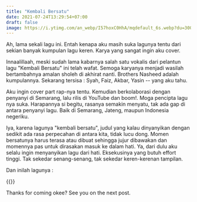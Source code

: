 ```yaml
---
title: "Kembali Bersatu"
date: 2021-07-24T13:29:54+07:00
draft: false
image: https://i.ytimg.com/an_webp/I57hoxC0HhA/mqdefault_6s.webp?du=3000&sqp=CIDX7ocG&rs=AOn4CLCn8tOWHNIarmHKamxcFPLKJlwMbg
---
```


Ah, lama sekali lagu ini. Entah kenapa aku masih suka lagunya tentu dari sekian banyak kumpulan lagu keren. Karya yang sangat ingin aku cover. <!--more-->

Innaalillaah, meski sudah lama kabarnya salah satu vokalis dari pelantun lagu "Kembali Bersatu" ini telah wafat. Semoga karyanya menjadi wasilah bertambahnya amalan sholeh di akhirat nanti. Brothers Nasheed adalah kumpulannya. Sekarang tersisa : Syah, Faiz, Akbar, Yasin -- yang aku tahu.

Aku ingin cover part rap-nya tentu. Kemudian berkolaborasi dengan penyanyi di Semarang, lalu rilis di YouTube dan boom!. Moga pencipta lagu nya suka. Harapannya si begitu, rasanya semakin menyatu, tak ada gap di antara penyanyi lagu. Baik di Semarang, Jateng, maupun Indonesia negeriku.

Iya, karena lagunya "kembali bersatu", judul yang kalau dinyanyikan dengan sedikit ada rasa perpecahan di antara kita, tidak lucu dong. Momen bersatunya harus terasa atau dibuat sehingga jujur dibawakan dan momennya pas untuk dirasakan masuk ke dalam hati. Ya, dari dulu aku selalu ingin menyanyikan lagu dari hati. Eksekusinya yang butuh effort tinggi. Tak sekedar senang-senang, tak sekedar keren-kerenan tampilan.

Dan inilah lagunya :

{{<youtube I57hoxC0HhA>}}

Thanks for coming okee? See you on the next post.

